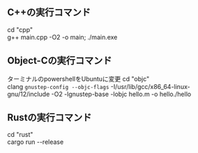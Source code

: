 ## C++の実行コマンド
cd "cpp"  
g++ main.cpp -O2 -o main; ./main.exe

## Object-Cの実行コマンド
ターミナルのpowershellをUbuntuに変更
cd "objc"  
clang `gnustep-config --objc-flags` -I/usr/lib/gcc/x86_64-linux-gnu/12/include -O2 -lgnustep-base -lobjc hello.m -o hello./hello

## Rustの実行コマンド
cd "rust"  
cargo run --release


